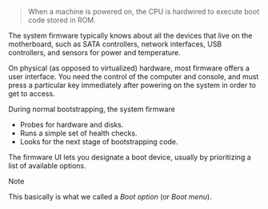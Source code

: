 >When a machine is powered on, the CPU is hardwired to execute boot code stored in ROM.

The system firmware typically knows about all the devices that live on the motherboard, such as SATA controllers, network interfaces, USB controllers, and sensors for power and temperature.

On physical (as opposed to virtualized) hardware, most firmware offers a user interface. You need the control of the computer and console, and must press a particular key immediately after powering on the system in order to get to access.

During normal bootstrapping, the system firmware 
- Probes for hardware and disks.
- Runs a simple set of health checks.
- Looks for the next stage of bootstrapping code. 

The firmware UI lets you designate a boot device, usually by prioritizing a list of available options.

>[!note]
>This basically is what we called a *Boot option* (or *Boot menu*).
